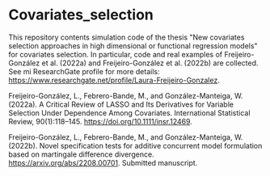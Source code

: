 # Covariates_selection

This repository contents simulation code of the thesis "New covariates selection approaches in high dimensional or functional regression models" for covariates selection. In particular, code and real examples of Freijeiro-González et al. (2022a) and Freijeiro-González et al. (2022b) are collected. See mi ResearchGate profile for more details: https://www.researchgate.net/profile/Laura-Freijeiro-Gonzalez.


Freijeiro-González, L., Febrero-Bande, M., and González-Manteiga, W. (2022a). A Critical Review of LASSO and Its Derivatives for Variable Selection Under Dependence Among Covariates. International Statistical Review, 90(1):118–145. https://doi.org/10.1111/insr.12469.

Freijeiro-González, L., Febrero-Bande, M., and González-Manteiga, W. (2022b). Novel specification tests for additive concurrent model formulation based on martingale difference divergence. https://arxiv.org/abs/2208.00701. Submitted manuscript.
